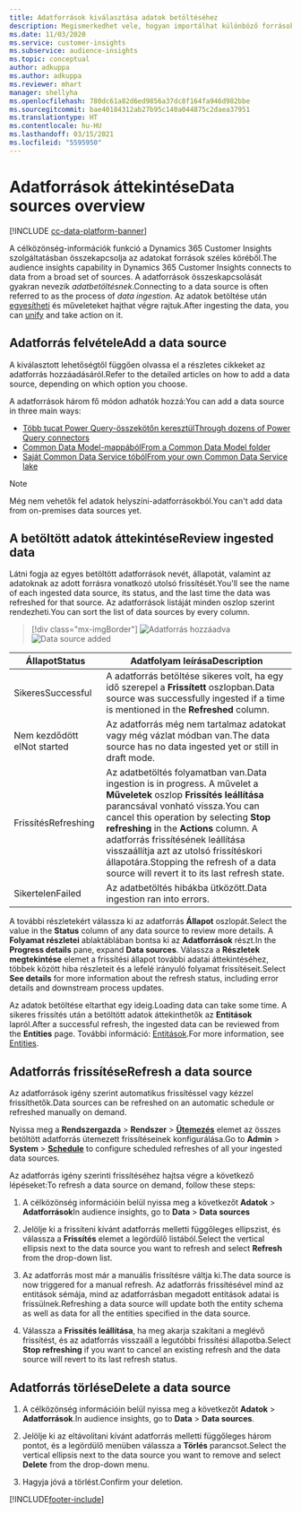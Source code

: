 ```yaml
---
title: Adatforrások kiválasztása adatok betöltéséhez
description: Megismerkedhet vele, hogyan importálhat különböző forrásokból származó adatokat.
ms.date: 11/03/2020
ms.service: customer-insights
ms.subservice: audience-insights
ms.topic: conceptual
author: adkuppa
ms.author: adkuppa
ms.reviewer: mhart
manager: shellyha
ms.openlocfilehash: 780dc61a82d6ed9856a37dc8f164fa946d982bbe
ms.sourcegitcommit: bae40184312ab27b95c140a044875c2daea37951
ms.translationtype: HT
ms.contentlocale: hu-HU
ms.lasthandoff: 03/15/2021
ms.locfileid: "5595950"
---
```

# <a name="data-sources-overview"></a><span data-ttu-id="2fb26-103">Adatforrások áttekintése</span><span class="sxs-lookup"><span data-stu-id="2fb26-103">Data sources overview</span></span>

[!INCLUDE [cc-data-platform-banner](../includes/cc-data-platform-banner.md)]

<span data-ttu-id="2fb26-104">A célközönség-információk funkció a Dynamics 365 Customer Insights szolgáltatásban összekapcsolja az adatokat források széles köréből.</span><span class="sxs-lookup"><span data-stu-id="2fb26-104">The audience insights capability in Dynamics 365 Customer Insights connects to data from a broad set of sources.</span></span> <span data-ttu-id="2fb26-105">A adatforrások összeskapcsolását gyakran nevezik *adatbetöltésnek*.</span><span class="sxs-lookup"><span data-stu-id="2fb26-105">Connecting to a data source is often referred to as the process of *data ingestion*.</span></span> <span data-ttu-id="2fb26-106">Az adatok betöltése után [egyesítheti](data-unification.md) és műveleteket hajthat végre rajtuk.</span><span class="sxs-lookup"><span data-stu-id="2fb26-106">After ingesting the data, you can [unify](data-unification.md) and take action on it.</span></span>

## <a name="add-a-data-source"></a><span data-ttu-id="2fb26-107">Adatforrás felvétele</span><span class="sxs-lookup"><span data-stu-id="2fb26-107">Add a data source</span></span>

<span data-ttu-id="2fb26-108">A kiválasztott lehetőségtől függően olvassa el a részletes cikkeket az adatforrás hozzáadásáról.</span><span class="sxs-lookup"><span data-stu-id="2fb26-108">Refer to the detailed articles on how to add a data source, depending on which option you choose.</span></span>

<span data-ttu-id="2fb26-109">A adatforrások három fő módon adhatók hozzá:</span><span class="sxs-lookup"><span data-stu-id="2fb26-109">You can add a data source in three main ways:</span></span>

- [<span data-ttu-id="2fb26-110">Több tucat Power Query-összekötőn keresztül</span><span class="sxs-lookup"><span data-stu-id="2fb26-110">Through dozens of Power Query connectors</span></span>](connect-power-query.md)
- [<span data-ttu-id="2fb26-111">Common Data Model-mappából</span><span class="sxs-lookup"><span data-stu-id="2fb26-111">From a Common Data Model folder</span></span>](connect-common-data-model.md)
- [<span data-ttu-id="2fb26-112">Saját Common Data Service tóból</span><span class="sxs-lookup"><span data-stu-id="2fb26-112">From your own Common Data Service lake</span></span>](connect-common-data-service-lake.md)

> [!NOTE]
> <span data-ttu-id="2fb26-113">Még nem vehetők fel adatok helyszíni-adatforrásokból.</span><span class="sxs-lookup"><span data-stu-id="2fb26-113">You can't add data from on-premises data sources yet.</span></span>

## <a name="review-ingested-data"></a><span data-ttu-id="2fb26-114">A betöltött adatok áttekintése</span><span class="sxs-lookup"><span data-stu-id="2fb26-114">Review ingested data</span></span>

<span data-ttu-id="2fb26-115">Látni fogja az egyes betöltött adatforrások nevét, állapotát, valamint az adatoknak az adott forrásra vonatkozó utolsó frissítését.</span><span class="sxs-lookup"><span data-stu-id="2fb26-115">You'll see the name of each ingested data source, its status, and the last time the data was refreshed for that source.</span></span> <span data-ttu-id="2fb26-116">Az adatforrások listáját minden oszlop szerint rendezheti.</span><span class="sxs-lookup"><span data-stu-id="2fb26-116">You can sort the list of data sources by every column.</span></span>

> [!div class="mx-imgBorder"]
> <span data-ttu-id="2fb26-117">![Adatforrás hozzáadva](media/configure-data-datasource-added.png "Adatforrás hozzáadva")</span><span class="sxs-lookup"><span data-stu-id="2fb26-117">![Data source added](media/configure-data-datasource-added.png "Data source added")</span></span>

|<span data-ttu-id="2fb26-118">Állapot</span><span class="sxs-lookup"><span data-stu-id="2fb26-118">Status</span></span>  |<span data-ttu-id="2fb26-119">Adatfolyam leírása</span><span class="sxs-lookup"><span data-stu-id="2fb26-119">Description</span></span>  |
|---------|---------|
|<span data-ttu-id="2fb26-120">Sikeres</span><span class="sxs-lookup"><span data-stu-id="2fb26-120">Successful</span></span>   |<span data-ttu-id="2fb26-121">A adatforrás betöltése sikeres volt, ha egy idő szerepel a **Frissített** oszlopban.</span><span class="sxs-lookup"><span data-stu-id="2fb26-121">Data source was successfully ingested if a time is mentioned in the **Refreshed** column.</span></span>
|<span data-ttu-id="2fb26-122">Nem kezdődött el</span><span class="sxs-lookup"><span data-stu-id="2fb26-122">Not started</span></span>   |<span data-ttu-id="2fb26-123">Az adatforrás még nem tartalmaz adatokat vagy még vázlat módban van.</span><span class="sxs-lookup"><span data-stu-id="2fb26-123">The data source has no data ingested yet or still in draft mode.</span></span>         |
|<span data-ttu-id="2fb26-124">Frissítés</span><span class="sxs-lookup"><span data-stu-id="2fb26-124">Refreshing</span></span>    |<span data-ttu-id="2fb26-125">Az adatbetöltés folyamatban van.</span><span class="sxs-lookup"><span data-stu-id="2fb26-125">Data ingestion is in progress.</span></span> <span data-ttu-id="2fb26-126">A művelet a **Műveletek** oszlop **Frissítés leállítása** parancsával vonható vissza.</span><span class="sxs-lookup"><span data-stu-id="2fb26-126">You can cancel this operation by selecting **Stop refreshing** in the **Actions** column.</span></span> <span data-ttu-id="2fb26-127">A adatforrás frissítésének leállítása visszaállítja azt az utolsó frissítéskori állapotára.</span><span class="sxs-lookup"><span data-stu-id="2fb26-127">Stopping the refresh of a data source will revert it to its last refresh state.</span></span>       |
|<span data-ttu-id="2fb26-128">Sikertelen</span><span class="sxs-lookup"><span data-stu-id="2fb26-128">Failed</span></span>     |<span data-ttu-id="2fb26-129">Az adatbetöltés hibákba ütközött.</span><span class="sxs-lookup"><span data-stu-id="2fb26-129">Data ingestion ran into errors.</span></span>         |

<span data-ttu-id="2fb26-130">A további részletekért válassza ki az adatforrás **Állapot** oszlopát.</span><span class="sxs-lookup"><span data-stu-id="2fb26-130">Select the value in the **Status** column of any data source to review more details.</span></span> <span data-ttu-id="2fb26-131">A **Folyamat részletei** ablaktáblában bontsa ki az **Adatforrások** részt.</span><span class="sxs-lookup"><span data-stu-id="2fb26-131">In the **Progress details** pane, expand **Data sources**.</span></span> <span data-ttu-id="2fb26-132">Válassza a **Részletek megtekintése** elemet a frissítési állapot további adatai áttekintéséhez, többek között hiba részleteit és a lefelé irányuló folyamat frissítéseit.</span><span class="sxs-lookup"><span data-stu-id="2fb26-132">Select **See details** for more information about the refresh status, including error details and downstream process updates.</span></span>

<span data-ttu-id="2fb26-133">Az adatok betöltése eltarthat egy ideig.</span><span class="sxs-lookup"><span data-stu-id="2fb26-133">Loading data can take some time.</span></span> <span data-ttu-id="2fb26-134">A sikeres frissítés után a betöltött adatok áttekinthetők az **Entitások** lapról.</span><span class="sxs-lookup"><span data-stu-id="2fb26-134">After a successful refresh, the ingested data can be reviewed from the **Entities** page.</span></span> <span data-ttu-id="2fb26-135">További információ: [Entitások](entities.md).</span><span class="sxs-lookup"><span data-stu-id="2fb26-135">For more information, see [Entities](entities.md).</span></span>

## <a name="refresh-a-data-source"></a><span data-ttu-id="2fb26-136">Adatforrás frissítése</span><span class="sxs-lookup"><span data-stu-id="2fb26-136">Refresh a data source</span></span>

<span data-ttu-id="2fb26-137">Az adatforrások igény szerint automatikus frissítéssel vagy kézzel frissíthetők.</span><span class="sxs-lookup"><span data-stu-id="2fb26-137">Data sources can be refreshed on an automatic schedule or refreshed manually on demand.</span></span> 

<span data-ttu-id="2fb26-138">Nyissa meg a **Rendszergazda** > **Rendszer** > [**Ütemezés**](system.md#schedule-tab) elemet az összes betöltött adatforrás ütemezett frissítéseinek konfigurálása.</span><span class="sxs-lookup"><span data-stu-id="2fb26-138">Go to **Admin** > **System** > [**Schedule**](system.md#schedule-tab) to configure scheduled refreshes of all your ingested data sources.</span></span>

<span data-ttu-id="2fb26-139">Az adatforrás igény szerinti frissítéséhez hajtsa végre a következő lépéseket:</span><span class="sxs-lookup"><span data-stu-id="2fb26-139">To refresh a data source on demand, follow these steps:</span></span>

1. <span data-ttu-id="2fb26-140">A célközönség információin belül nyissa meg a következőt **Adatok** > **Adatforrások**</span><span class="sxs-lookup"><span data-stu-id="2fb26-140">In audience insights, go to **Data** > **Data sources**</span></span>

2. <span data-ttu-id="2fb26-141">Jelölje ki a frissíteni kívánt adatforrás melletti függőleges ellipszist, és válassza a **Frissítés** elemet a legördülő listából.</span><span class="sxs-lookup"><span data-stu-id="2fb26-141">Select the vertical ellipsis next to the data source you want to refresh and select **Refresh** from the drop-down list.</span></span>

3. <span data-ttu-id="2fb26-142">Az adatforrás most már a manuális frissítésre váltja ki.</span><span class="sxs-lookup"><span data-stu-id="2fb26-142">The data source is now triggered for a manual refresh.</span></span> <span data-ttu-id="2fb26-143">Az adatforrás frissítésével mind az entitások sémája, mind az adatforrásban megadott entitások adatai is frissülnek.</span><span class="sxs-lookup"><span data-stu-id="2fb26-143">Refreshing a data source will update both the entity schema as well as data for all the entities specified in the data source.</span></span>

4. <span data-ttu-id="2fb26-144">Válassza a **Frissítés leállítása**, ha meg akarja szakítani a meglévő frissítést, és az adatforrás visszaáll a legutóbbi frissítési állapotba.</span><span class="sxs-lookup"><span data-stu-id="2fb26-144">Select **Stop refreshing** if you want to cancel an existing refresh and the data source will revert to its last refresh status.</span></span>

## <a name="delete-a-data-source"></a><span data-ttu-id="2fb26-145">Adatforrás törlése</span><span class="sxs-lookup"><span data-stu-id="2fb26-145">Delete a data source</span></span>

1. <span data-ttu-id="2fb26-146">A célközönség információin belül nyissa meg a következőt **Adatok** > **Adatforrások**.</span><span class="sxs-lookup"><span data-stu-id="2fb26-146">In audience insights, go to **Data** > **Data sources**.</span></span>

2. <span data-ttu-id="2fb26-147">Jelölje ki az eltávolítani kívánt adatforrás melletti függőleges három pontot, és a legördülő menüben válassza a **Törlés** parancsot.</span><span class="sxs-lookup"><span data-stu-id="2fb26-147">Select the vertical ellipsis next to the data source you want to remove and select **Delete** from the drop-down menu.</span></span>

3. <span data-ttu-id="2fb26-148">Hagyja jóvá a törlést.</span><span class="sxs-lookup"><span data-stu-id="2fb26-148">Confirm your deletion.</span></span>


[!INCLUDE[footer-include](../includes/footer-banner.md)]